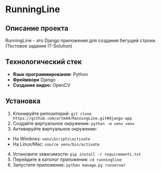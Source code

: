 ﻿# RunningLine
 
## Описание проекта
RunningLine - это Django приложения для создания бегущей строки.
(Тестовое задание IT-Solution)

## Технологический стек
- **Язык программирования:** Python
- **Фреймворк** Django
- **Создание видео:** OpenCV 

## Установка
1. Клонируйте репозиторий: `git clone https://github.com/artm44/RunningLine.git#django-app`
2. Создайте виртуальное окружение: `python -m venv venv`
3. Активируйте виртуальное окружение:
- На Windows: `venv\Scripts\activate`
- На Linux/Mac: `source venv/bin/activate`
4. Установите зависимости: `pip install -r requirements.txt`
5. Перейдите в католог приложения: `cd runningline`
6. Запустите приложение: `python manage.py runserver`
